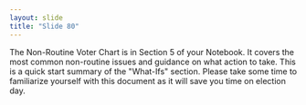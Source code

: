 ```yaml
---
layout: slide
title: "Slide 80"
---
```


The Non-Routine Voter Chart is in Section 5 of your Notebook. It covers the most common non-routine issues and guidance on what action to take. This is a quick start summary of the "What-Ifs" section. Please take some time to familiarize yourself with this document as it will save you time on election day.
